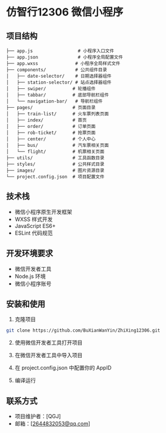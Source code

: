 # 仿智行12306 微信小程序

## 项目结构
```
├── app.js                 # 小程序入口文件
├── app.json               # 小程序全局配置文件
├── app.wxss              # 小程序全局样式文件
├── components/           # 公共组件目录
│   ├── date-selector/    # 日期选择器组件
│   ├── station-selector/ # 站点选择器组件
│   ├── swiper/          # 轮播组件
│   ├── tabbar/          # 底部导航栏组件
│   └── navigation-bar/   # 导航栏组件
├── pages/               # 页面目录
│   ├── train-list/      # 火车票列表页面
│   ├── index/           # 首页
│   ├── order/           # 订单页面
│   ├── rob-ticket/      # 抢票页面
│   ├── center/          # 个人中心
│   ├── bus/             # 汽车票相关页面
│   └── flight/          # 机票相关页面
├── utils/               # 工具函数目录
├── styles/              # 公共样式目录
├── images/              # 图片资源目录
└── project.config.json  # 项目配置文件
```

## 技术栈
- 微信小程序原生开发框架
- WXSS 样式开发
- JavaScript ES6+
- ESLint 代码规范

## 开发环境要求
- 微信开发者工具
- Node.js 环境
- 微信小程序账号

## 安装和使用

1. 克隆项目
```bash
git clone https://github.com/BuXianWanYin/ZhiXing12306.git
```

2. 使用微信开发者工具打开项目

3. 在微信开发者工具中导入项目

4. 在 project.config.json 中配置你的 AppID

5. 编译运行


## 联系方式
- 项目维护者：[QGJ]
- 邮箱：[2644832053@qq.com] 